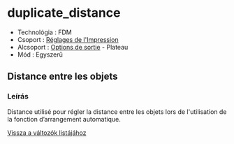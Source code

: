 # duplicate\_distance

* Technológia : FDM
* Csoport : [Réglages de l'Impression](../print_settings/print_settings.md)
* Alcsoport : [Options de sortie](../print_settings/print_settings.md#options-de-sortie) - Plateau
* Mód : Egyszerű

## Distance entre les objets

### Leírás

Distance utilisé pour régler la distance entre les objets lors de l'utilisation de la fonction d’arrangement automatique.

[Vissza a változók listájához](variable_list.md)

